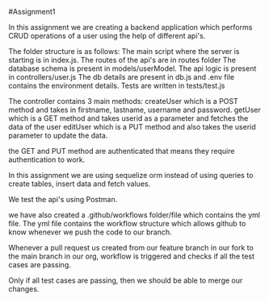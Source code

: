 #Assignment1

In this assignment we are creating a backend application which performs CRUD operations of a user using the help of
different api's.

The folder structure is as follows:
The main script where the server is starting is in index.js.
The routes of the api's are in routes folder
The database schema is present in models/userModel.
The api logic is present in controllers/user.js
The db details are present in db.js and .env file contains the environment details.
Tests are written in tests/test.js

The controller contains 3 main methods:
createUser which is a POST method and takes in firstname, lastname, username and password.
getUser which is a GET method and takes userid as a parameter and fetches the data of the user
editUser which is a PUT method and also takes the userid parameter to update the data.

the GET and PUT method are authenticated that means they require authentication to work.

In this assignment we are using sequelize orm instead of using queries to create tables, insert data and fetch values.

We test the api's using Postman.

we have also created a .github/workflows folder/file which contains the yml file. The yml file contains the workflow structure which allows github to know whenever we push the code to our branch.

Whenever a pull request us created from our feature branch in our fork to the main branch in our org, workflow is triggered and checks if all the test cases are passing.

Only if all test cases are passing, then we should be able to merge our changes.
